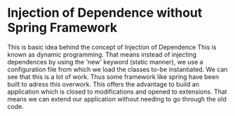# Injection of Dependence without Spring Framework
This is basic idea behind the concept of Injection of Dependence
This is known as dynamic programming. That means instead of injecting dependences by using the 'new' keyword (static manner), we use a configuration file from which we load the classes to-be instantiated.
We can see that this is a lot of work. Thus some framework like spring have been built to adress this overwork.
This offers the advantage to build an application which is closed to modifications and opened to extensions. That means we can extend our application without needing to go through the old code. 

